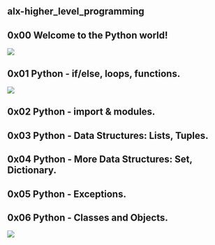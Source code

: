 ## alx-higher_level_programming
## 0x00 Welcome to the Python world!
![](https://s3.amazonaws.com/intranet-projects-files/holbertonschool-higher-level_programming+/231/48a9fdbd67c84a328a9df9ec8d93b9ac2458ac37721d7d53e51a27fb2bdc5263.jpg)
## 0x01 Python - if/else, loops, functions.
![](https://s3.amazonaws.com/intranet-projects-files/holbertonschool-higher-level_programming+/233/code.png)
## 0x02 Python - import & modules.
## 0x03 Python - Data Structures: Lists, Tuples.
## 0x04 Python - More Data Structures: Set, Dictionary.
## 0x05 Python - Exceptions.
## 0x06 Python - Classes and Objects.
![](https://s3.amazonaws.com/intranet-projects-files/holbertonschool-higher-level_programming+/247/oop-meme.jpg)
